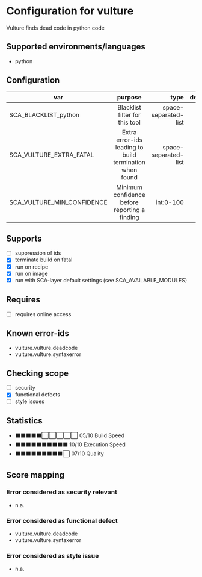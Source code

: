 # Configuration for vulture

Vulture finds dead code in python code

## Supported environments/languages

* python

## Configuration

| var | purpose | type | default |
| ------------- |:-------------:| -----:| -----:
| SCA_BLACKLIST_python | Blacklist filter for this tool | space-separated-list | ""
| SCA_VULTURE_EXTRA_FATAL | Extra error-ids leading to build termination when found | space-separated-list | ""
| SCA_VULTURE_MIN_CONFIDENCE | Minimum confidence before reporting a finding | int:0-100 | "80"

## Supports

- [ ] suppression of ids
- [x] terminate build on fatal
- [x] run on recipe
- [x] run on image
- [x] run with SCA-layer default settings (see SCA_AVAILABLE_MODULES)

## Requires

- [ ] requires online access

## Known error-ids

* vulture.vulture.deadcode
* vulture.vulture.syntaxerror

## Checking scope

- [ ] security
- [x] functional defects
- [ ] style issues

## Statistics

 - ⬛⬛⬛⬛⬛⬜⬜⬜⬜⬜ 05/10 Build Speed
 - ⬛⬛⬛⬛⬛⬛⬛⬛⬛⬛ 10/10 Execution Speed
 - ⬛⬛⬛⬛⬛⬛⬛⬛⬛⬜ 07/10 Quality

## Score mapping

### Error considered as security relevant

* n.a.

### Error considered as functional defect

* vulture.vulture.deadcode
* vulture.vulture.syntaxerror

### Error considered as style issue

* n.a.